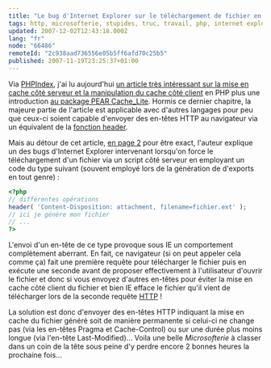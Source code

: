 ```yaml
---
title: "Le bug d'Internet Explorer sur le téléchargement de fichier en PHP (et autres ...)"
tags: http, microsofterie, stupides, truc, travail, php, internet explorer
updated: 2007-12-02T12:43:18.000Z
lang: "fr"
node: "66486"
remoteId: "2c938aad736556e05b5ff6afd70c25b5"
published: 2007-11-19T23:25:37+01:00
---
```

 
Via [PHPIndex](http://www.phpindex.com/index.php/2007/11/15/3935-sitepoint-utilisation-du-cache-pour-resoudre-des-problemes-de-performance-php), j'ai lu aujourd'hui [un article très intéressant sur la mise en cache côté serveur et la manipulation du cache côté client](http://www.sitepoint.com/article/caching-php-performance) en PHP plus une introduction [au package PEAR Cache_Lite](http://pear.php.net/package/Cache_Lite). Hormis ce dernier chapitre, la majeure partie de l'article est applicable avec d'autres langages pour peu que ceux-ci soient capable d'envoyer des en-têtes HTTP au navigateur via un équivalent de la [fonction header](http://php.net/header).

 
Mais au détour de cet article, [en page 2](http://www.sitepoint.com/article/caching-php-performance/2) pour être exact, l'auteur explique un des bugs d'Internet Explorer intervenant lorsqu'on force le téléchargement d'un fichier via un script côté serveur en employant un code du type suivant (souvent employé lors de la génération de d'exports en tout genre) :

 ``` php
<?php
// différentes opérations
header( 'Content-Disposition: attachment, filename=fichier.ext' );
// ici je génère mon fichier
// ...
?>
```

 
L'envoi d'un en-tête de ce type provoque sous IE un comportement complètement aberrant. En fait, ce navigateur (si on peut appeler cela comme ça) fait une première requête pour télécharger le fichier puis en exécute une seconde avant de proposer effectivement à l'utilisateur d'ouvrir le fichier et donc si vous envoyez d'autres en-têtes pour éviter la mise en cache côté client du fichier et bien IE efface le fichier qu'il vient de télécharger lors de la seconde requête [HTTP](http://www.w3.org/Protocols/rfc2616/rfc2616.html) !

 
La solution est donc d'envoyer des en-têtes HTTP indiquant la mise en cache du fichier généré soit de manière permanente si celui-ci ne change pas (via les en-têtes Pragma et Cache-Control) ou sur une durée plus moins longue (via l'en-tête Last-Modified)... Voila une belle *Microsofterie* à classer dans un coin de la tête sous peine d'y perdre encore 2 bonnes heures la prochaine fois...

